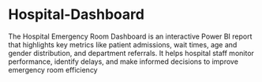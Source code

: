 # Hospital-Dashboard
The Hospital Emergency Room Dashboard is an interactive Power BI report that highlights key metrics like patient admissions, wait times, age and gender distribution, and department referrals. It helps hospital staff monitor performance, identify delays, and make informed decisions to improve emergency room efficiency
